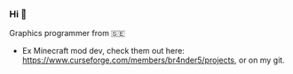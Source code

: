 ### Hi 👋
Graphics programmer from 🇸🇪

* Ex Minecraft mod dev, check them out here: https://www.curseforge.com/members/br4nder5/projects, or on my git.
